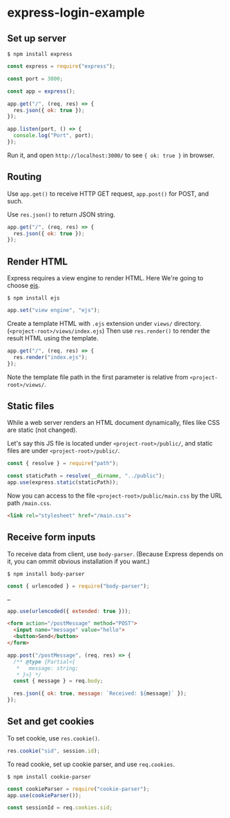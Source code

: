 # express-login-example

## Set up server

```console
$ npm install express
```

```js
const express = require("express");

const port = 3000;

const app = express();

app.get("/", (req, res) => {
  res.json({ ok: true });
});

app.listen(port, () => {
  console.log("Port", port);
});
```

Run it, and open `http://localhost:3000/` to see `{ ok: true }` in browser.

## Routing

Use `app.get()` to receive HTTP GET request, `app.post()` for POST, and such.

Use `res.json()` to return JSON string.

```js
app.get("/", (req, res) => {
  res.json({ ok: true });
});
```

## Render HTML

Express requires a view engine to render HTML. Here We're going to choose [ejs](https://github.com/tj/ejs).

```console
$ npm install ejs
```

```js
app.set("view engine", "ejs");
```

Create a template HTML with `.ejs` extension under `views/` directory. (`<project-root>/views/index.ejs`) Then use `res.render()` to render the result HTML using the template.

```js
app.get("/", (req, res) => {
  res.render("index.ejs");
});
```

Note the template file path in the first parameter is relative from `<project-root>/views/`.

## Static files

While a web server renders an HTML document dynamically, files like CSS are static (not changed).

Let's say this JS file is located under `<project-root>/public/`, and static files are under `<project-root>/public/`.

```js
const { resolve } = require("path");

const staticPath = resolve(__dirname, "../public");
app.use(express.static(staticPath));
```

Now you can access to the file `<project-root>/public/main.css` by the URL path `/main.css`.

```html
<link rel="stylesheet" href="/main.css">
```

## Receive form inputs

To receive data from client, use `body-parser`. (Because Express depends on it, you can ommit obvious installation if you want.)

```console
$ npm install body-parser
```

```js
const { urlencoded } = require("body-parser");

…

app.use(urlencoded({ extended: true }));
```

```html
<form action="/postMessage" method="POST">
  <input name="message" value="hello">
  <button>Send</button>
</form>
```

```js
app.post("/postMessage", (req, res) => {
  /** @type {Partial<{
   *   message: string;
   * }>} */
  const { message } = req.body;

  res.json({ ok: true, message: `Received: ${message}` });
});
```

## Set and get cookies

To set cookie, use `res.cookie()`.

```js
res.cookie("sid", session.id);
```

To read cookie, set up cookie parser, and use `req.cookies`.

```console
$ npm install cookie-parser
```

```js
const cookieParser = require("cookie-parser");
app.use(cookieParser());
```

```js
const sessionId = req.cookies.sid;
```
